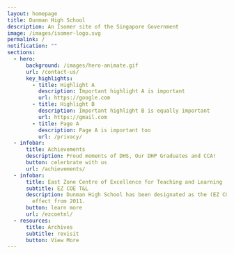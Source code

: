 ```yaml
---
layout: homepage
title: Dunman High School
description: An Isomer site of the Singapore Government
image: /images/isomer-logo.svg
permalink: /
notification: ""
sections:
  - hero:
      background: /images/hero-animate.gif
      url: /contact-us/
      key_highlights:
        - title: Highlight A
          description: Important highlight A is important
          url: https://google.com
        - title: Highlight B
          description: Important highlight B is equally important
          url: https://gmail.com
        - title: Page A
          description: Page A is important too
          url: /privacy/
  - infobar:
      title: Achievements
      description: Proud moments of DHS, Our DHP Graduates and CCA!
      button: celerbrate with us
      url: /achievements/
  - infobar:
      title: East Zone Centre of Excellence for Teaching and Learning
      subtitle: EZ COE T&L
      description: Dunman High School has been designated as the (EZ COE T&L) with
        effect from 2011.
      button: learn more
      url: /ezcoetnl/
  - resources:
      title: Archives
      subtitle: revisit
      button: View More
---
```

